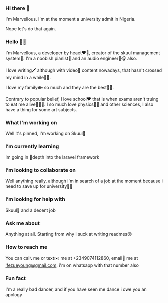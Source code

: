 ### Hi there 👋

I'm Marvellous. I'm at the moment a university admit in Nigeria. 

Nope let's do that again.

### Hello 👋👋 

I'm Marvellous, a developer by heaet❤️💖, creator of the skuul management system🏫. I'm a noobish pianist🎹 and an audio engineer🎵🎧 also.

I love writing🖊 although with video🎥 content nowadays, that hasn't crossed my mind in a while🤷‍♂️. 

I love my family👪 so much and they are the best💯💯.

Contrary to popular belief, I love school❤️ that is when exams aren't truing to eat me alive🥶😪😭. I so much love physics👩‍🔬 and other sciences, I
also have a thing for some art subjects.

### What I'm working on
Well it's pinned, I'm working on Skuul🏫

### I’m currently learning
Im going in 🛫depth into the laravel framework 

### I’m looking to collaborate on
Well anything really, although i'm in search of a job at the moment because i need to save up for university🤑🤑

### I’m looking for help with
Skuul🏫 and a decent job

### Ask me about
Anything at all. Starting from why I suck at writing readmes😢

### How to reach me
You can call📞 me or text✉️ me at +2349074112860, email📩 me at ifezueyoung@gmail.com. i'm on whatsapp with that number also

### Fun fact
I'm a really bad dancer, and if you have seen me dance i owe you an apology 
